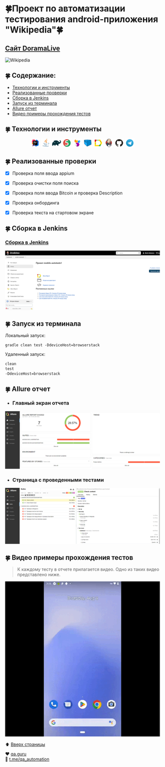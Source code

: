 # :four_leaf_clover:Проект по автоматизации тестирования android-приложения  "Wikipedia":four_leaf_clover:
<a id="anchor"></a>
## <a target="_blank" href="https://doramalive.ru/">Сайт DoramaLive</a>
![Wikipedia](images/Wikipedia.png)

## :four_leaf_clover: Содержание:

- <a href="#four_leaf_clover-технологии-и-инструменты">Технологии и инструменты</a>
- <a href="#four_leaf_clover-реализованные-проверки">Реализованные проверки</a>
- <a href="#four_leaf_clover-сборка-в-Jenkins">Сборка в Jenkins</a>
- <a href="#four_leaf_clover-запуск-из-терминала">Запуск из терминала</a>
- <a href="#four_leaf_clover-allure-отчет">Allure отчет</a>
- <a href="#four_leaf_clover-видео-примеры-прохождения-тестов">Видео примеры прохождения тестов</a>


## :four_leaf_clover: Технологии и инструменты

<p align="center">
<img width="6%" title="IntelliJ IDEA" src="images/Intelij_IDEA.png">
<img width="6%" title="Java" src="images/Java.png">
<img width="6%" title="Gradle" src="images/Gradle.png">
<img width="6%" title="JUnit5" src="images/JUnit5.png">
<img width="6%" title="Selenide" src="images/Selenide.png">
<img width="6%" title="Selenoid" src="images/Selenoid.png">
<img width="6%" title="Allure Report" src="images/Allure_Report.png">
<img width="6%" title="Jenkins" src="images/Jenkins.png">
<img width="6%" title="GitHub" src="images/Github.png">
<img width="6%" title="Telegram" src="images/Telegram.png">
</p>

## :four_leaf_clover: Реализованные проверки
- [x] Проверка поля ввода appium
- [x] Проверка очистки поля поиска
- [x] Проверка поля ввода Bitcoin и проверка Description
- [x] Проверка онбординга
- [x] Проверка текста на стартовом экране


## :four_leaf_clover: Сборка в Jenkins
### <a target="_blank" href="https://jenkins.autotests.cloud/job/mobile-autotests1/">Сборка в Jenkins</a>
<p align="center">
<img title="Jenkins Dashboard" src="images/J1.png">
</p>  

## :four_leaf_clover: Запуск из терминала
Локальный запуск:
```
gradle clean test -DdeviceHost=browserstack
```

Удаленный запуск:
```
clean
test
-DdeviceHost=browserstack
```

## :four_leaf_clover: Allure отчет
- ### Главный экран отчета
<p align="center">
<img title="Allure Overview Dashboard" src="images/A1.png">
</p>

- ### Страница с проведенными тестами
<p align="center">
<img title="Allure Test Page" src="images/A2.png">
</p>



## :four_leaf_clover: Видео примеры прохождения тестов
> К каждому тесту в отчете прилагается видео. Одно из таких видео представлено ниже.
<p align="center">
  <img title="Selenoid Video" src="images/2.gif">

:arrow_up: [Вверх страницы](#anchor)

:heart: <a target="_blank" href="https://qa.guru">qa.guru</a><br/>
:blue_heart: <a target="_blank" href="https://t.me/qa_automation">t.me/qa_automation</a>
